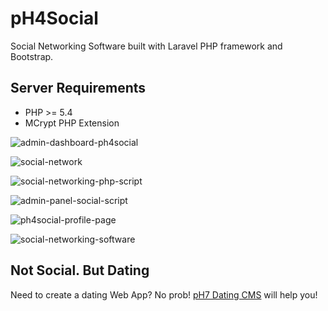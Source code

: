# pH4Social

Social Networking Software built with Laravel PHP framework and Bootstrap.

## Server Requirements
* PHP >= 5.4
* MCrypt PHP Extension


![admin-dashboard-ph4social](https://user-images.githubusercontent.com/1325411/28042751-90b8e1b0-65c6-11e7-840b-60cd17bd76bf.jpg)

![social-network](https://user-images.githubusercontent.com/1325411/28042752-90e216d4-65c6-11e7-913d-35a2adb1ea77.jpg)

![social-networking-php-script](https://user-images.githubusercontent.com/1325411/28042753-90e8f224-65c6-11e7-8a3f-6497371ec766.jpg)

![admin-panel-social-script](https://user-images.githubusercontent.com/1325411/28042754-90ee4a30-65c6-11e7-9944-474d7e9914e3.jpg)

![ph4social-profile-page](https://user-images.githubusercontent.com/1325411/28042755-90f42b4e-65c6-11e7-9f09-855adf5c137c.jpg)

![social-networking-software](https://user-images.githubusercontent.com/1325411/28042756-90f708f0-65c6-11e7-9834-ea6e4ea6b085.jpg)


## Not Social. But Dating

Need to create a dating Web App? No prob! [pH7 Dating CMS](https://ph7cms.com/startup-kit-social-business/) will help you!
